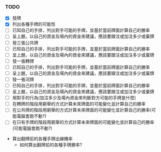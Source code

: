 ### TODO
- [X] 發牌
- [X] 列出各種手牌的可能性
- [ ] 已知自己的手排，列出對手可能的手牌，並基於當前牌面計算自己的勝率
- [ ] 呈上題，以自己的資金及場內的資金來建議，應該要跟注或加注多少或棄牌
- [ ] 發三張公共牌
- [ ] 已知自己的手排，列出對手可能的手牌，並基於當前牌面計算自己的勝率
- [ ] 呈上題，以自己的資金及場內的資金來建議，應該要跟注或加注多少或棄牌
- [ ] 發一張轉牌
- [ ] 已知自己的手排，列出對手可能的手牌，並基於當前牌面計算自己的勝率
- [ ] 呈上題，以自己的資金及場內的資金來建議，應該要跟注或加注多少或棄牌
- [ ] 發一張河牌
- [ ] 已知自己的手排，列出對手可能的手牌，並基於當前牌面計算自己的勝率
- [ ] 呈上題，以自己的資金及場內的資金來建議，應該要跟注或加注多少或棄牌
- [ ] 用對手的行為(加注多少及場內資金來判斷對方可能的手牌是什麼)
- [ ] 在轉牌的階段用窮舉的方式計算未來牌面的可能變化並計算自己的勝率
- [ ] 在公共牌的階段用窮舉的方式計算未來牌面的可能變化並計算自己的勝率(可能電腦會跑不動?)
- [ ] 在只有手牌的階段用窮舉的方式計算未來牌面的可能變化並計算自己的勝率(可能電腦會跑不動?)
- 算出翻牌前的各種手牌出線機率
  -  如何算出翻牌前的各種手牌勝率?